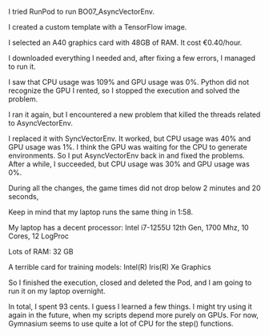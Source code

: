 I tried RunPod to run BO07_AsyncVectorEnv.

I created a custom template with a TensorFlow image.

I selected an A40 graphics card with 48GB of RAM. It cost €0.40/hour.


I downloaded everything I needed and, after fixing a few errors, I managed to run it.

I saw that CPU usage was 109% and GPU usage was 0%. Python did not recognize the GPU I rented, so I stopped the execution and solved the problem.

I ran it again, but I encountered a new problem that killed the threads related to AsyncVectorEnv.

I replaced it with SyncVectorEnv. It worked, but CPU usage was 40% and GPU usage was 1%. I think the GPU was waiting for the CPU to generate environments. So I put AsyncVectorEnv back in and fixed the problems. After a while, I succeeded, but CPU usage was 30% and GPU usage was 0%.



During all the changes, the game times did not drop below 2 minutes and 20 seconds, 


Keep in mind that my laptop runs the same thing in 1:58.

My laptop has a decent processor: Intel i7-1255U 12th Gen, 1700 Mhz, 10 Cores, 12 LogProc

Lots of RAM: 32 GB

A terrible card for training models: Intel(R) Iris(R) Xe Graphics


So I finished the execution, closed and deleted the Pod, and I am going to run it on my laptop overnight.



In total, I spent 93 cents. I guess I learned a few things. I might try using it again in the future, when my scripts depend more purely on GPUs. For now, Gymnasium seems to use quite a lot of CPU for the step() functions.
